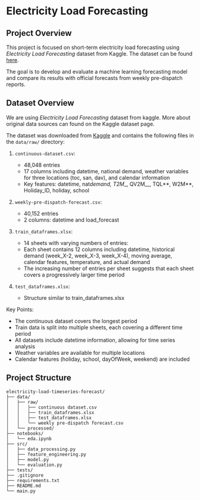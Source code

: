 # Electricity Load Forecasting

## Project Overview

This project is focused on short-term electricity load forecasting using _Electricity Load Forecasting_ dataset from Kaggle. The dataset can be found [here](https://www.kaggle.com/datasets/shenba/time-series-datasets/data).

The goal is to develop and evaluate a machine learning forecasting model and compare its results with official forecasts from weekly pre-dispatch reports.

## Dataset Overview

We are using _Electricity Load Forecasting_ dataset from kaggle. More about original data sources can found on the Kaggle dataset page.

The dataset was downloaded from [Kaggle](https://www.kaggle.com/datasets/saurabhshahane/electricity-load-forecasting/data) and contains the following files in the `data/raw/` directory:

1. `continuous-dataset.csv`:

   - 48,048 entries
   - 17 columns including datetime, national demand, weather variables for three locations (toc, san, dav), and calendar information
   - Key features: datetime, nat*demand, T2M*\_, QV2M\_\_, TQL*\*, W2M*\*, Holiday_ID, holiday, school

2. `weekly-pre-dispatch-forecast.csv`:

   - 40,152 entries
   - 2 columns: datetime and load_forecast

3. `train_dataframes.xlsx`:

   - 14 sheets with varying numbers of entries:
   - Each sheet contains 12 columns including datetime, historical demand (week_X-2, week_X-3, week_X-4), moving average, calendar features, temperature, and actual demand
   - The increasing number of entries per sheet suggests that each sheet covers a progressively larger time period

4. `test_dataframes.xlsx`:
   - Structure similar to train_dataframes.xlsx

Key Points:

- The continuous dataset covers the longest period
- Train data is split into multiple sheets, each covering a different time period
- All datasets include datetime information, allowing for time series analysis
- Weather variables are available for multiple locations
- Calendar features (holiday, school, dayOfWeek, weekend) are included

## Project Structure

```
electricity-load-timeseries-forecast/
├── data/
│   ├── raw/
│   │   ├── continuous dataset.csv
│   │   ├── train_dataframes.xlsx
│   │   ├── test_dataframes.xlsx
│   │   └── weekly pre-dispatch forecast.csv
│   └── processed/
├── notebooks/
│   └── eda.ipynb
├── src/
│   ├── data_processing.py
│   ├── feature_engineering.py
│   ├── model.py
│   └── evaluation.py
├── tests/
├── .gitignore
├── requirements.txt
├── README.md
└── main.py
```
